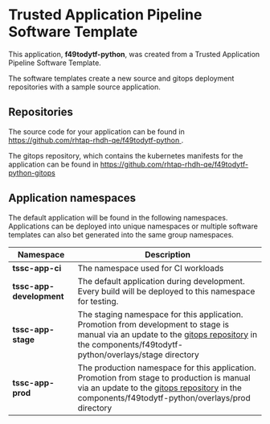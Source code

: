 # Trusted Application Pipeline Software Template

This application, **f49todytf-python**, was created from a Trusted Application Pipeline Software Template.

The software templates create a new source and gitops deployment repositories with a sample source application. 

## Repositories

The source code for your application can be found in [https://github.com/rhtap-rhdh-qe/f49todytf-python ](https://github.com/rhtap-rhdh-qe/f49todytf-python ).
 
The gitops repository, which contains the kubernetes manifests for the application can be found in 
[https://github.com/rhtap-rhdh-qe/f49todytf-python-gitops ](https://github.com/rhtap-rhdh-qe/f49todytf-python-gitops ) 

## Application namespaces 

The default application will be found in the following namespaces. Applications can be deployed into unique namespaces or multiple software templates can also bet generated into the same group namespaces.  

|  Namespace   |  Description   |  
| -------- | -------- |
| **tssc-app-ci** | The namespace used for CI workloads |
| **tssc-app-development** | The default application during development. Every build will be deployed to this namespace for testing. |
| **tssc-app-stage** | The staging namespace for this application. Promotion from development to stage is manual via an update to the [gitops repository](https://github.com/rhtap-rhdh-qe/f49todytf-python-gitops ) in the components/f49todytf-python/overlays/stage directory |
| **tssc-app-prod** | The production namespace for this application. Promotion from stage to production is manual via an update to the [gitops repository](https://github.com/rhtap-rhdh-qe/f49todytf-python-gitops ) in the components/f49todytf-python/overlays/prod directory |